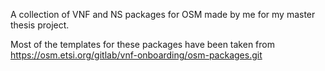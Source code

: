A collection of VNF and NS packages for OSM made by me for my master thesis project.

Most of the templates for these packages have been taken from https://osm.etsi.org/gitlab/vnf-onboarding/osm-packages.git

